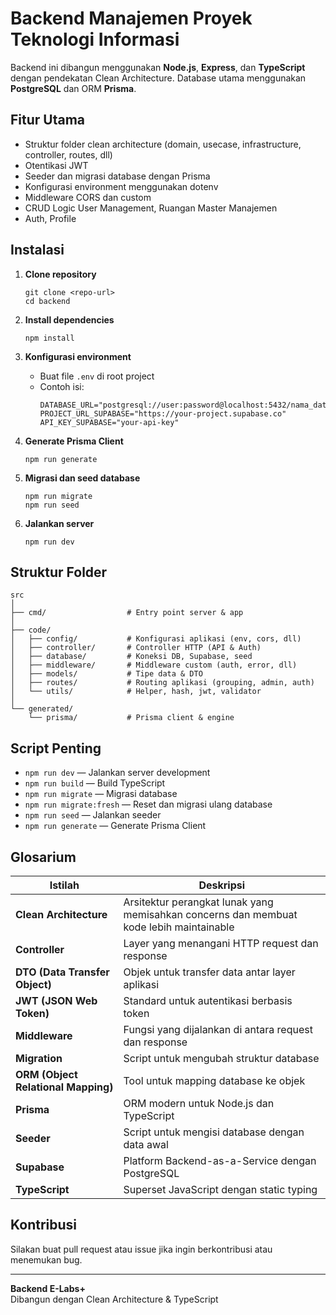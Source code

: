 # Backend Manajemen Proyek Teknologi Informasi

Backend ini dibangun menggunakan **Node.js**, **Express**, dan **TypeScript** dengan pendekatan Clean Architecture. Database utama menggunakan **PostgreSQL** dan ORM **Prisma**.

## Fitur Utama
- Struktur folder clean architecture (domain, usecase, infrastructure, controller, routes, dll)
- Otentikasi JWT
- Seeder dan migrasi database dengan Prisma
- Konfigurasi environment menggunakan dotenv
- Middleware CORS dan custom
- CRUD Logic User Management, Ruangan Master Manajemen
- Auth, Profile

## Instalasi

1. **Clone repository**
   ```
   git clone <repo-url>
   cd backend
   ```

2. **Install dependencies**
   ```
   npm install
   ```

3. **Konfigurasi environment**
   - Buat file `.env` di root project
   - Contoh isi:
     ```
     DATABASE_URL="postgresql://user:password@localhost:5432/nama_database"
     PROJECT_URL_SUPABASE="https://your-project.supabase.co"
     API_KEY_SUPABASE="your-api-key"
     ```

4. **Generate Prisma Client**
   ```
   npm run generate
   ```

5. **Migrasi dan seed database**
   ```
   npm run migrate
   npm run seed
   ```

6. **Jalankan server**
   ```
   npm run dev
   ```
## Struktur Folder

```
src
│
├── cmd/                  # Entry point server & app
│
├── code/
│   ├── config/           # Konfigurasi aplikasi (env, cors, dll)
│   ├── controller/       # Controller HTTP (API & Auth)
│   ├── database/         # Koneksi DB, Supabase, seed
│   ├── middleware/       # Middleware custom (auth, error, dll)
│   ├── models/           # Tipe data & DTO
│   ├── routes/           # Routing aplikasi (grouping, admin, auth)
│   └── utils/            # Helper, hash, jwt, validator
│
└── generated/
    └── prisma/           # Prisma client & engine
```

## Script Penting

- `npm run dev` — Jalankan server development
- `npm run build` — Build TypeScript
- `npm run migrate` — Migrasi database
- `npm run migrate:fresh` — Reset dan migrasi ulang database
- `npm run seed` — Jalankan seeder
- `npm run generate` — Generate Prisma Client

## Glosarium

| Istilah | Deskripsi |
|---------|-----------|
| **Clean Architecture** | Arsitektur perangkat lunak yang memisahkan concerns dan membuat kode lebih maintainable |
| **Controller** | Layer yang menangani HTTP request dan response |
| **DTO (Data Transfer Object)** | Objek untuk transfer data antar layer aplikasi |
| **JWT (JSON Web Token)** | Standard untuk autentikasi berbasis token |
| **Middleware** | Fungsi yang dijalankan di antara request dan response |
| **Migration** | Script untuk mengubah struktur database |
| **ORM (Object Relational Mapping)** | Tool untuk mapping database ke objek |
| **Prisma** | ORM modern untuk Node.js dan TypeScript |
| **Seeder** | Script untuk mengisi database dengan data awal |
| **Supabase** | Platform Backend-as-a-Service dengan PostgreSQL |
| **TypeScript** | Superset JavaScript dengan static typing |  

## Kontribusi

Silakan buat pull request atau issue jika ingin berkontribusi atau menemukan bug.

---

**Backend E-Labs+**  
Dibangun dengan Clean Architecture & TypeScript
